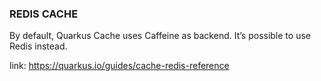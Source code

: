 ### REDIS CACHE

By default, Quarkus Cache uses Caffeine as backend. It’s possible to use Redis instead.

link: https://quarkus.io/guides/cache-redis-reference